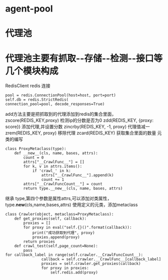 # agent-pool
# 代理池
# 代理池主要有抓取--存储--检测--接口等几个模块构成
RedisClient
redis 连接
```
pool = redis.ConnectionPool(host=host, port=port)
self.db = redis.StrictRedis(
connection_pool=pool, decode_responses=True)
```
add方法主要是把抓取到的代理添加到redis的集合里面，zscore(REDIS_KEY,proxy) 检测ip的分数是否为0
zdd(REDIS_KEY, {proxy: score}) 添加代理,并设置分数
zincrby(REDIS_KEY, -1, proxy) 代理值减一
zrem(REDIS_KEY, proxy) 移除代理
zcard(REDIS_KEY) 获取集合里面的数量
元类的编写
```
class ProxyMetaclass(type):
    def __new__(cls, name, bases, attrs):
        count = 0
        attrs["__CrawlFunc__"] = []
        for k, v in attrs.items():
            if 'crawl_' in k:
                attrs["__CrawlFunc__"].append(k)
                count += 1
        attrs["__CrawlFuncCount__"] = count
        return type.__new__(cls, name, bases, attrs)
```
继承 type,第四个参数是属性attrs,可以添加对类属性，type.__new__(cls,name,bases,attrs)
使用定义的元类，添加metaclass
```
class Crawler(object, metaclass=ProxyMetaclass):
    def get_proxies(self, callback):
        proxies = []
        for proxy in eval("self.{}()".format(callback)):
            print("成功获取到代理", proxy)
            proxies.append(proxy)
        return proxies
    def crawl_test(self,page_count=None):
        pass
for callback_label in range(self.crawler.__CrawlFuncCount__):
                callback = self.crawler.__CrawlFunc__[callback_label]
                proxies = self.crawler.get_proxies(callback)
                for proxy in proxies:
                    self.redis.add(proxy)
```



